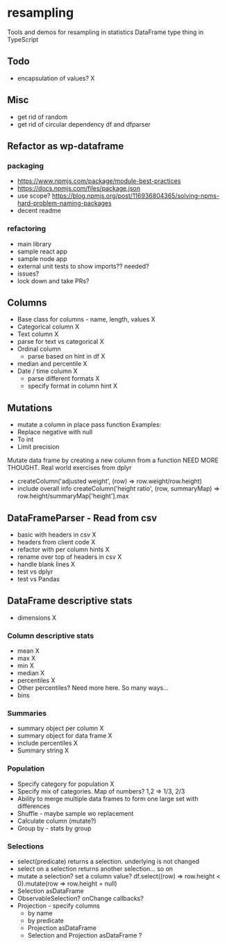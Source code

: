 # resampling

Tools and demos for resampling in statistics
DataFrame type thing in TypeScript

## Todo

- encapsulation of values? X

## Misc

- get rid of random
- get rid of circular dependency df and dfparser

## Refactor as wp-dataframe

### packaging

- https://www.npmjs.com/package/module-best-practices
- https://docs.npmjs.com/files/package.json
- use scope? https://blog.npmjs.org/post/116936804365/solving-npms-hard-problem-naming-packages
- decent readme

### refactoring

- main library
- sample react app
- sample node app
- external unit tests to show imports?? needed?
- issues?
- lock down and take PRs?

## Columns

- Base class for columns - name, length, values X
- Categorical column X
- Text column X
- parse for text vs categorical X
- Ordinal column
  - parse based on hint in df X
- median and percentile X
- Date / time column X
  - parse different formats X
  - specify format in column hint X

## Mutations

- mutate a column in place pass function Examples:
- Replace negative with null
- To int
- Limit precision

Mutate data frame by creating a new column from a function NEED MORE THOUGHT. Real world exercises from dplyr

- createColumn('adjusted weight', (row) => row.weight/row.height)
- include overall info createColumn('height ratio', (row, summaryMap) => row.height/summaryMap['height'].max

## DataFrameParser - Read from csv

- basic with headers in csv X
- headers from client code X
- refactor with per column hints X
- rename over top of headers in csv X
- handle blank lines X
- test vs dplyr
- test vs Pandas

## DataFrame descriptive stats

- dimensions X

### Column descriptive stats

- mean X
- max X
- min X
- median X
- percentiles X
- Other percentiles? Need more here. So many ways...
- bins

### Summaries

- summary object per column X
- summary object for data frame X
- include percentiles X
- Summary string X

### Population

- Specify category for population X
- Specify mix of categories. Map of numbers? 1,2 => 1/3, 2/3
- Ability to merge multiple data frames to form one large set with differences
- Shuffle - maybe sample wo replacement
- Calculate column (mutate?)
- Group by - stats by group

### Selections

- select(predicate) returns a selection. underlying is not changed
- select on a selection returns another selection... so on
- mutate a selection? set a column value?
  df.select((row) => row.height < 0).mutate(row => row.height = null)
- Selection asDataFrame
- ObservableSelection? onChange callbacks?
- Projection - specify columns
  - by name
  - by predicate
  - Projection asDataFrame
  - Selection and Projection asDataFrame ?
